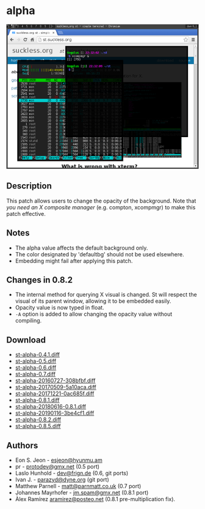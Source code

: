 alpha
=====

[![Screenshot](st-alpha-s.png)](st-alpha.png)

Description
-----------
This patch allows users to change the opacity of the background. Note that *you
need an X composite manager* (e.g. compton, xcompmgr) to make this patch
effective.

Notes
-----
* The alpha value affects the default background only.
* The color designated by 'defaultbg' should not be used elsewhere.
* Embedding might fail after applying this patch.

Changes in 0.8.2
----------------
* The internal method for querying X visual is changed. St will respect the
  visual of its parent window, allowing it to be embedded easily.
* Opacity value is now typed in float.
* `-A` option is added to allow changing the opacity value without compiling.

Download
--------
* [st-alpha-0.4.1.diff](st-alpha-0.4.1.diff)
* [st-alpha-0.5.diff](st-alpha-0.5.diff)
* [st-alpha-0.6.diff](st-alpha-0.6.diff)
* [st-alpha-0.7.diff](st-alpha-0.7.diff)
* [st-alpha-20160727-308bfbf.diff](st-alpha-20160727-308bfbf.diff)
* [st-alpha-20170509-5a10aca.diff](st-alpha-20170509-5a10aca.diff)
* [st-alpha-20171221-0ac685f.diff](st-alpha-20171221-0ac685f.diff)
* [st-alpha-0.8.1.diff](st-alpha-0.8.1.diff)
* [st-alpha-20180616-0.8.1.diff](st-alpha-20180616-0.8.1.diff)
* [st-alpha-20190116-3be4cf1.diff](st-alpha-20190116-3be4cf1.diff)
* [st-alpha-0.8.2.diff](st-alpha-0.8.2.diff)
* [st-alpha-0.8.5.diff](st-alpha-20220206-0.8.5.diff)

Authors
-------
* Eon S. Jeon - <esjeon@hyunmu.am>
* pr - <protodev@gmx.net> (0.5 port)
* Laslo Hunhold - <dev@frign.de> (0.6, git ports)
* Ivan J. - <parazyd@dyne.org> (git port)
* Matthew Parnell - <matt@parnmatt.co.uk> (0.7 port)
* Johannes Mayrhofer - <jm.spam@gmx.net> (0.8.1 port)
* Àlex Ramírez <aramirez@posteo.net> (0.8.1 pre-multiplication fix).
